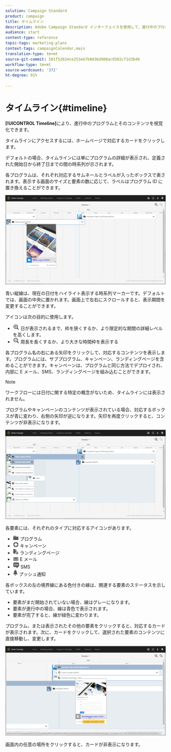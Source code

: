 ```yaml
---
solution: Campaign Standard
product: campaign
title: タイムライン
description: Adobe Campaign Standard インターフェイスを使用して、進行中のプログラムとそのコンテンツを視覚化する方法について説明します。
audience: start
content-type: reference
topic-tags: marketing-plans
context-tags: campaignCalendar,main
translation-type: tm+mt
source-git-commit: 501f52624ce253eb7b0d36d908ac8502cf1d3b48
workflow-type: tm+mt
source-wordcount: '372'
ht-degree: 91%

---
```



# タイムライン{#timeline}

**[!UICONTROL Timeline]**&#x200B;により、進行中のプログラムとそのコンテンツを視覚化できます。

タイムラインにアクセスするには、ホームページで対応するカードをクリックします。

デフォルトの場合、タイムラインには単にプログラムの詳細が表示され、定義された開始日から終了日までの間の時系列が示されます。

各プログラムは、それぞれ対応するサムネールとラベルが入ったボックスで表されます。表示する画面のサイズと要素の数に応じて、ラベルはプログラム ID に置き換えることができます。

![](assets/timeline_1.png)

青い縦線は、現在の日付をハイライト表示する時系列マーカーです。デフォルトでは、画面の中央に置かれます。画面上で左右にスクロールすると、表示期間を変更することができます。

アイコンは次の目的に使用します。

* ![](assets/timeline_zoom_in.png) 日が表示されるまで、枠を狭くするか、より限定的な期間の詳細レベルを高くします。
* ![](assets/timeline_zoom_out.png) 周長を長くするか、より大きな時間枠を表示する

各プログラム名の右にある矢印をクリックして、対応するコンテンツを表示します。プログラムには、サブプログラム、キャンペーン、ランディングページを含めることができます。キャンペーンは、プログラムと同じ方法でデプロイされ、内部に E メール、SMS、ランディングページを組み込むことができます。

>[!NOTE]
>
>ワークフローには日付に関する特定の概念がないため、タイムラインには表示されません。

プログラムやキャンペーンのコンテンツが表示されている場合、対応するボックスが青に変わり、右側の矢印が逆になります。矢印を再度クリックすると、コンテンツが非表示になります。

![](assets/timeline_2.png)

各要素には、それぞれのタイプに対応するアイコンがあります。

* ![](assets/timeline_program_icon.png) プログラム
* ![](assets/timeline_campaign_icon.png) キャンペーン
* ![](assets/timeline_lp_icon.png) ランディングページ
* ![](assets/timeline_email_icon.png) E メール
* ![](assets/timeline_sms_icon.png) SMS
* ![](assets/timeline_push_icon.png) プッシュ通知

各ボックスの左の境界線にある色付きの線は、関連する要素のステータスを示しています。

* 要素がまだ開始されていない場合、線はグレーになります。
* 要素が進行中の場合、線は青色で表示されます。
* 要素が完了すると、線が緑色に変わります。

プログラム、または表示されたその他の要素をクリックすると、対応するカードが表示されます。次に、カードをクリックして、選択された要素のコンテンツに直接移動し、変更します。

![](assets/timeline_3.png)

画面内の任意の場所をクリックすると、カードが非表示になります。
